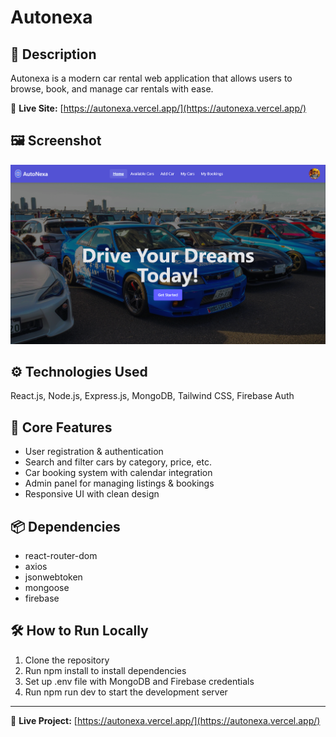 # Autonexa

## 📄 Description
Autonexa is a modern car rental web application that allows users to browse, book, and manage car rentals with ease.

🔗 **Live Site:** [https://autonexa.vercel.app/](https://autonexa.vercel.app/)

## 🖼️ Screenshot
![Autonexa Screenshot](src/assets/autonexa_ss.png)

## ⚙️ Technologies Used
React.js, Node.js, Express.js, MongoDB, Tailwind CSS, Firebase Auth

## 🚀 Core Features
- User registration & authentication
- Search and filter cars by category, price, etc.
- Car booking system with calendar integration
- Admin panel for managing listings & bookings
- Responsive UI with clean design

## 📦 Dependencies
- react-router-dom
- axios
- jsonwebtoken
- mongoose
- firebase

## 🛠️ How to Run Locally

1. Clone the repository
2. Run npm install to install dependencies
3. Set up .env file with MongoDB and Firebase credentials
4. Run npm run dev to start the development server

---
🔗 **Live Project:** [https://autonexa.vercel.app/](https://autonexa.vercel.app/)
